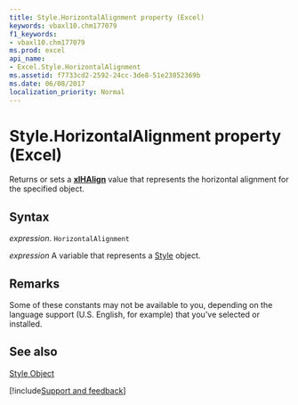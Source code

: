 ```yaml
---
title: Style.HorizontalAlignment property (Excel)
keywords: vbaxl10.chm177079
f1_keywords:
- vbaxl10.chm177079
ms.prod: excel
api_name:
- Excel.Style.HorizontalAlignment
ms.assetid: f7733cd2-2592-24cc-3de8-51e23852369b
ms.date: 06/08/2017
localization_priority: Normal
---
```



# Style.HorizontalAlignment property (Excel)

Returns or sets a  **[xlHAlign](Excel.XlHAlign.md)** value that represents the horizontal alignment for the specified object.


## Syntax

_expression_. `HorizontalAlignment`

_expression_ A variable that represents a [Style](./Excel.Style.md) object.


## Remarks

Some of these constants may not be available to you, depending on the language support (U.S. English, for example) that you've selected or installed.


## See also


[Style Object](Excel.Style.md)

[!include[Support and feedback](~/includes/feedback-boilerplate.md)]